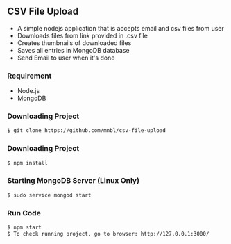 ## CSV File Upload

-   A simple nodejs application that is accepts email and csv files from user
-   Downloads files from link provided in .csv file
-   Creates thumbnails of downloaded files
-   Saves all entries in MongoDB database
-   Send Email to user when it's done

### Requirement

-   Node.js
-   MongoDB

### Downloading Project

```sh
$ git clone https://github.com/mnbl/csv-file-upload
```

### Downloading Project

```sh
$ npm install
```

### Starting MongoDB Server (Linux Only)

```sh
$ sudo service mongod start
```

### Run Code

```sh
$ npm start
$ To check running project, go to browser: http://127.0.0.1:3000/
```
